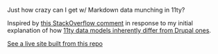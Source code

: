 Just how crazy can I get w/ Markdown data munching in 11ty?

Inspired by [this StackOverflow comment](https://stackoverflow.com/questions/64667959/how-to-create-dynamic-lists-in-11ty-static-site-generator#comment114432197_64684504) in response to my initial explanation of how [11ty data models inherently differ from Drupal ones](https://katiekodes.com/drupal-11ty/).

[See a live site built from this repo](https://web-site-11ty-05-markdown-pets.vercel.app/)